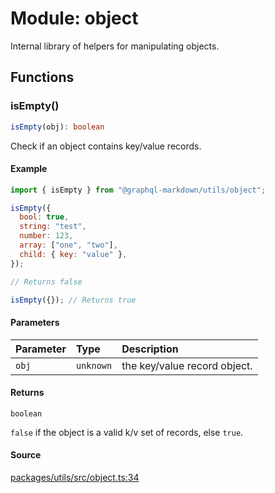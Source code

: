 # Module: object

Internal library of helpers for manipulating objects.

## Functions

### isEmpty()

```ts
isEmpty(obj): boolean
```

Check if an object contains key/value records.

#### Example

```js
import { isEmpty } from "@graphql-markdown/utils/object";

isEmpty({
  bool: true,
  string: "test",
  number: 123,
  array: ["one", "two"],
  child: { key: "value" },
});

// Returns false

isEmpty({}); // Returns true
```

#### Parameters

| Parameter | Type      | Description                  |
| :-------- | :-------- | :--------------------------- |
| `obj`     | `unknown` | the key/value record object. |

#### Returns

`boolean`

`false` if the object is a valid k/v set of records, else `true`.

#### Source

[packages/utils/src/object.ts:34](https://github.com/graphql-markdown/graphql-markdown/blob/main/packages/utils/src/object.ts#L34)
